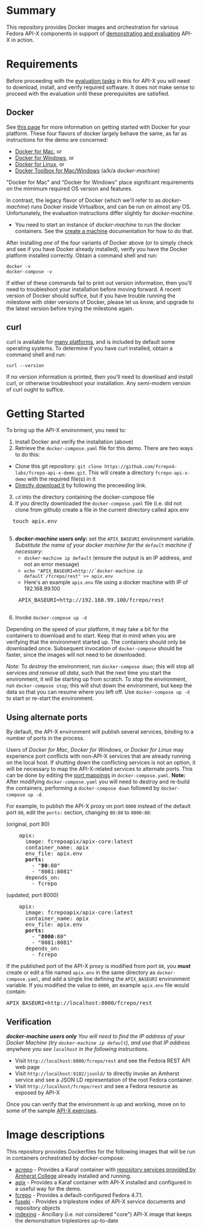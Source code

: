 # Summary
This repository provides Docker images and orchestration for various Fedora API-X components in support of [demonstrating and evaluating](exercises/README.md) API-X in action.  

# Requirements
Before proceeding with the [evaluation tasks](exercises/README.md) in this for API-X you will need to download, install, and verify required software.  It does not make sense to proceed with the evaluation until these prerequisites are satisfied.

## Docker
See [this page](https://docs.docker.com/engine/getstarted/step_one/) for more information on getting started with Docker for your platform.  These four flavors of docker largely behave the same, as far as instructions for the demo are concerned:

* [Docker for Mac](https://download.docker.com/mac/stable/Docker.dmg), or
* [Docker for Windows](https://download.docker.com/win/stable/InstallDocker.msi), or
* [Docker for Linux](https://docs.docker.com/engine/installation/), or
* [Docker Toolbox for Mac/Windows](https://www.docker.com/products/docker-toolbox) (a/k/a _docker-machine_)

"Docker for Mac" and "Docker for Windows" place significant requirements on the mimimum required OS version and features.

In contrast, the legacy flavor of Docker (which we'll refer to as _docker-machine_) runs Docker inside Virtualbox, and can be run on almost any OS.  Unfortunately, the evaluation instructions differ slightly for _docker-machine_.   
* You need to start an instance of _docker-machine_ to run the docker containers.  See the [create a machine](https://docs.docker.com/machine/get-started/) documentation for how to do that.

After installing *one* of the four variants of Docker above (or to simply check and see if you have Docker already installed), verify you have the Docker platform installed correctly. Obtain a command shell and run:

    docker -v
    docker-compose -v

If either of these commands fail to print out version information, then you'll need to troubleshoot your installation before moving forward.  A recent version of Docker should suffice, but if you have trouble running the milestone with older versions of Docker, please let us know, and upgrade to the latest version before trying the milestone again.

## curl
curl is available for [many platforms](https://curl.haxx.se/download.html), and is included by default some operating systems.  To determine if you have curl installed, obtain a command shell and run:

    curl --version

If no version information is printed, then you'll need to download and install curl, or otherwise troubleshoot your installation.  Any semi-modern version of curl ought to suffice.

# Getting Started
To bring up the API-X environment, you need to:

1. Install Docker and verify the installation (above)
2. Retrieve the `docker-compose.yaml` file for this demo.  There are two ways to do this:
  * Clone this git repository:  `git clone https://github.com/fcrepo4-labs/fcrepo-api-x-demo.git`.  This will create a directory `fcrepo-api-x-demo` with the required file(s) in it
  * [Directly download it](https://raw.githubusercontent.com/fcrepo4-labs/fcrepo-api-x-demo/master/docker-compose.yaml) by following the preceeding link.
3. `cd` into the directory containing the docker-compose file
4. If you directly downloaded the `docker-compose.yaml` file (i.e. did not clone from github) create a file in the current directory called apix.env
  <pre>
  touch apix.env
  </pre>
5. **_docker-machine_ users only:** set the `APIX_BASEURI` environment variable.  *Substitute the name of your docker machine for the `default` machine if necessary*:
    * `docker-machine ip default` (ensure the output is an IP address, and not an error message)
    * <code>echo "APIX_BASEURI=http://&#x60;docker-machine ip default&#x60;/fcrepo/rest" >> apix.env</code>
    * Here's an example `apix.env` file using a docker machine with IP of 192.168.99.100
    <pre>
    APIX_BASEURI=http://192.168.99.100/fcrepo/rest
    </pre>
5. Invoke `docker-compose up -d`

Depending on the speed of your platform, it may take a bit for the containers to download and to start.  Keep that in mind when you are verifying that the environment started up.  The containers should only be downloaded once.  Subsequent invocation of `docker-compose` should be faster, since the images will not need to be downloaded.

*Note:* To _destroy_ the environment, run `docker-compose down`; this will stop all services _and remove all data_, such that the next time you start the environment, it will be starting up from scratch.  To _stop_ the environment, run `docker-compose stop`; this will shut down the environment, but keep the data so that you can resume where you left off.  Use `docker-compose up -d` to start or re-start the environment.

## Using alternate ports
By default, the API-X environment will publish several services, binding to a number of ports in the process.  

Users of _Docker for Mac_, _Docker for Windows_, or _Docker for Linux_ may experience port conflicts with non-API-X services that are already running on the local host.  If shutting down the conflicting services is not an option, it will be necessary to map the API-X-related services to alternate ports.  This can be done by editing the [port mappings](https://docs.docker.com/compose/compose-file/compose-file-v2/#/ports) in `docker-compose.yaml`.  **Note:** After modifying `docker-compose.yaml` you will need to destroy and re-build the containers, performing a `docker-compose down` followed by `docker-compose up -d`.

For example, to publish the API-X proxy on port `8000` instead of the default port `80`, edit the `ports:` section, changing `80:80` to `8000:80`:

(original, port 80)

<pre>
    apix:
      image: fcrepoapix/apix-core:latest
      container_name: apix
      env_file: apix.env
      <b>ports:</b>
        - "<b>80</b>:80"
        - "8081:8081"
      depends_on:
        - fcrepo
</pre>

(updated, port 8000)

<pre>
    apix:
      image: fcrepoapix/apix-core:latest
      container_name: apix
      env_file: apix.env
      <b>ports:</b>
        - "<b>8000</b>:80"
        - "8081:8081"
      depends_on:
        - fcrepo
</pre>

If the published port of the API-X proxy is modified from port `80`, you **_must_** create or edit a file named `apix.env` in the same directory as `docker-compose.yaml`, and add a single line defining the `APIX_BASEURI` environment variable.  If you modified the value to `8000`, an example `apix.env` file would contain:
<pre>
APIX_BASEURI=http://localhost:8000/fcrepo/rest
</pre>

## Verification
_**docker-machine users only** You will need to find the IP address of your Docker Machine (try `docker-machine ip default`), and use that IP address anywhere you see `localhost` in the following instructions._

* Visit `http://localhost:8080/fcrepo/rest` and see the Fedora REST API web page
* Visit `http://localhost:9102/jsonld/` to directly invoke an Amherst service and see a JSON LD representation of the root Fedora container.
* Visit `http://localhost/fcrepo/rest` and see a Fedora resource as exposed by API-X

Once you can verify that the environment is up and working, move on to some of the sample [API-X exercises](exercises/README.md).

# Image descriptions
This repository provides Dockerfiles for the following images that will be run in containers orchestrated by docker-compose:

* [acrepo](acrepo/LATEST) -  Provides a Karaf container with [repository services provided by Amherst College](https://gitlab.amherst.edu/acdc/repository-extension-services/) already installed and running.
* [apix](apix/0.2.0) - Provides a Karaf container with API-X installed and configured in a useful way for the demo.
* [fcrepo](fcrepo/4.7.1-tomcat) - Provides a default-configured Fedora 4.7.1.
* [fuseki](fuseki/2.4.1) - Provides a triplestore index of API-X service documents and repository objects
* [indexing](indexing/0.2.0) - Ancillary (i.e. not considered "core") API-X image that keeps the demonstration triplestores up-to-date
